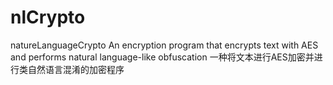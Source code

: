 # nlCrypto
natureLanguageCrypto
An encryption program that encrypts text with AES and performs natural language-like obfuscation
一种将文本进行AES加密并进行类自然语言混淆的加密程序
